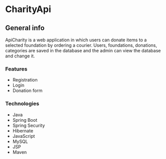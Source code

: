 # CharityApi

## General info
ApiCharity is a web application in which users can donate items to a selected foundation by ordering a courier.
Users, foundations, donations, categories are saved in the database and the admin can view the database and change it.
### Features
 * Registration
 * Login
 * Donation form
### Technologies
 * Java
 * Spring Boot
 * Spring Security
 * Hibernate
 * JavaScript
 * MySQL
 * JSP
 * Maven

